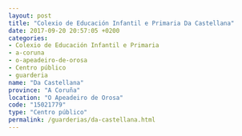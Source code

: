 ```yaml
---
layout: post
title: "Colexio de Educación Infantil e Primaria Da Castellana"
date: 2017-09-20 20:57:05 +0200
categories:
- Colexio de Educación Infantil e Primaria
- a-coruna
- o-apeadeiro-de-orosa
- Centro público
- guarderia
name: "Da Castellana"
province: "A Coruña"
location: "O Apeadeiro de Orosa"
code: "15021779"
type: "Centro público"
permalink: /guarderias/da-castellana.html
---
```

